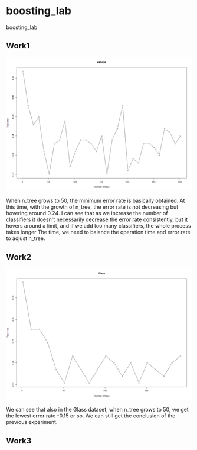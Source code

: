# boosting_lab
boosting_lab

## Work1
![avatar](Vehicle.png)

When n_tree grows to 50, the minimum error rate is basically obtained. At this time, with the growth of n_tree, the error rate is not decreasing but hovering around 0.24. I can see that as we increase the number of classifiers it doesn't necessarily decrease the error rate consistently, but it hovers around a limit, and if we add too many classifiers, the whole process takes longer The time, we need to balance the operation time and error rate to adjust n_tree.

## Work2
![avatar](Glass.png)

We can see that also in the Glass dataset, when n_tree grows to 50, we get the lowest error rate -0.15 or so. We can still get the conclusion of the previous experiment.

## Work3
